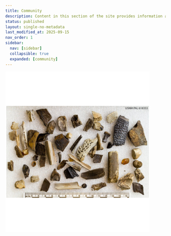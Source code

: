 ```yaml
---
title: Community
description: Content in this section of the site provides information about the community of practice surrounding the Paleo Data Knowledge Hub. Visit individual pages in the navigation to learn more.
status: published
layout: single-no-metadata
last_modified_at: 2025-09-15
nav_order: 1
sidebar:
  nav: [sidebar]
  collapsible: true
  expanded: [community]
---
```


<img style="float: center; margin: 0px 0px 0px 0px;" width="90%" src="/assets/images/splash-community.png" alt="Diagram showing the relationship of this section of the site to the other navigation sections.">
